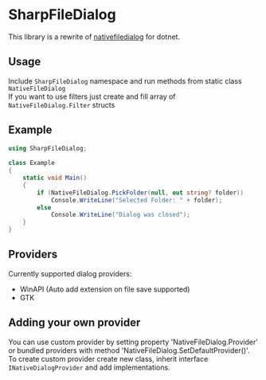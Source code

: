 # SharpFileDialog
This library is a rewrite of [nativefiledialog](https://github.com/mlabbe/nativefiledialog) for dotnet.

## Usage
Include `SharpFileDialog` namespace and run methods from static class `NativeFileDialog`  
If you want to use filters just create and fill array of `NativeFileDialog.Filter` structs

## Example
```csharp
using SharpFileDialog;
    
class Example
{
	static void Main()
	{
		if (NativeFileDialog.PickFolder(null, out string? folder))
			Console.WriteLine("Selected Folder: " + folder);
		else
			Console.WriteLine("Dialog was closed");
	}
}
```

## Providers
Currently supported dialog providers:
  - WinAPI (Auto add extension on file save supported)
  - GTK

## Adding your own provider
You can use custom provider by setting property 'NativeFileDialog.Provider' or bundled providers with method 'NativeFileDialog.SetDefaultProvider()'.  
To create custom provider create new class, inherit interface `INativeDialogProvider` and add implementations.
